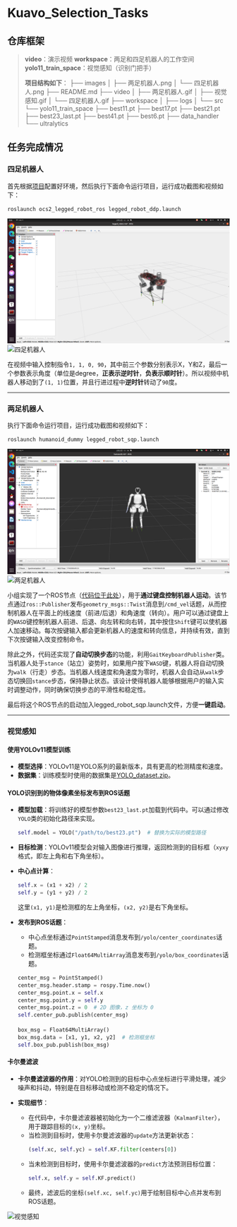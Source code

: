 # Kuavo_Selection_Tasks

## 仓库框架

> **video**：演示视频
> **workspace**：两足和四足机器人的工作空间
> **yolo11_train_space**：视觉感知（识别门把手）
>
> **项目结构如下**：
> ├── images
> │   ├── 两足机器人.png
> │   └── 四足机器人.png
> ├── README.md
> ├── video
> │   ├── 两足机器人.gif
> │   ├── 视觉感知.gif
> │   └── 四足机器人.gif
> ├── workspace
> │   ├── logs
> │   └── src
> └── yolo11_train_space
>     ├── best11.pt
>     ├── best17.pt
>     ├── best21.pt
>     ├── best23_last.pt
>     ├── best41.pt
>     ├── best6.pt
>     ├── data_handler
>     └── ultralytics

## 任务完成情况

### 四足机器人

首先根据[项目](https://github.com/pocketxjl/humanoid-control?tab=readme-ov-file)配置好环境，然后执行下面命令运行项目，运行成功截图和视频如下：

```shell
roslaunch ocs2_legged_robot_ros legged_robot_ddp.launch
```
![四足机器人1](/images/四足机器人.png)
![四足机器人](https://github.com/RobinBrown37/Kuavo_Selection_Tasks/blob/main/video/%E5%9B%9B%E8%B6%B3%E6%9C%BA%E5%99%A8%E4%BA%BA.gif)

在视频中输入控制指令`1, 1, 0, 90`，其中前三个参数分别表示X，Y和Z，最后一个参数表示角度（单位是degree，**正表示逆时针**，**负表示顺时针**）。所以视频中机器人移动到了`(1, 1)`位置，并且行进过程中**逆时针**转动了`90`度。

---

### 两足机器人

执行下面命令运行项目，运行成功截图和视频如下：

```shell
roslaunch humanoid_dummy legged_robot_sqp.launch
```

![两足机器人1](/images/两足机器人.png)
![两足机器人](https://github.com/RobinBrown37/Kuavo_Selection_Tasks/blob/main/video/%E4%B8%A4%E8%B6%B3%E6%9C%BA%E5%99%A8%E4%BA%BA.gif)


小组实现了一个ROS节点（[代码位于此处](./workspace/src/humanoid-control/humanoid_controllers/src/humanoidTeleop.cpp)），用于**通过键盘控制机器人运动**。该节点通过`ros::Publisher`发布`geometry_msgs::Twist`消息到`/cmd_vel`话题，从而控制机器人在平面上的线速度（前进/后退）和角速度（转向）。用户可以通过键盘上的`WASD`键控制机器人前进、后退、向左转和向右转，其中按住`Shift`键可以使机器人加速移动。每次按键输入都会更新机器人的速度和转向信息，并持续有效，直到下次按键输入改变控制命令。

除此之外，代码还实现了**自动切换步态**的功能，利用`GaitKeyboardPublisher`类。当机器人处于`stance`（站立）姿势时，如果用户按下`WASD`键，机器人将自动切换为`walk`（行走）步态。当机器人线速度和角速度为零时，机器人会自动从`walk`步态切换回`stance`步态，保持静止状态。该设计使得机器人能够根据用户的输入实时调整动作，同时确保切换步态的平滑性和稳定性。

最后将这个ROS节点的启动加入legged_robot_sqp.launch文件，方便**一键启动**。

---

### 视觉感知

#### 使用YOLOv11模型训练

   - **模型选择**：YOLOv11是YOLO系列的最新版本，具有更高的检测精度和速度。
   - **数据集**：训练模型时使用的数据集是[YOLO_dataset.zip](https://github.com/user-attachments/files/18350937/YOLO_dataset.zip)。

#### YOLO识别到的物体像素坐标发布到ROS话题

   - **模型加载**：将训练好的模型参数`best23_last.pt`加载到代码中。可以通过修改`YOLO`类的初始化路径来实现。

     ```python
     self.model = YOLO("/path/to/best23.pt")  # 替换为实际的模型路径
     ```

   - **目标检测**：YOLOv11模型会对输入图像进行推理，返回检测到的目标框（`xyxy`格式，即左上角和右下角坐标）。
   - **中心点计算**：
     
     ```python
     self.x = (x1 + x2) / 2
     self.y = (y1 + y2) / 2
     ```
     这里`(x1, y1)`是检测框的左上角坐标，`(x2, y2)`是右下角坐标。
   - **发布到ROS话题**：
     
     - 中心点坐标通过`PointStamped`消息发布到`/yolo/center_coordinates`话题。
     - 检测框坐标通过`Float64MultiArray`消息发布到`/yolo/box_coordinates`话题。
     ```python
     center_msg = PointStamped()
     center_msg.header.stamp = rospy.Time.now()
     center_msg.point.x = self.x
     center_msg.point.y = self.y
     center_msg.point.z = 0  # 2D 图像，z 坐标为 0
     self.center_pub.publish(center_msg)
     
     box_msg = Float64MultiArray()
     box_msg.data = [x1, y1, x2, y2]  # 检测框坐标
     self.box_pub.publish(box_msg)
     ```

#### 卡尔曼滤波
   - **卡尔曼滤波器的作用**：对YOLO检测到的目标中心点坐标进行平滑处理，减少噪声和抖动，特别是在目标移动或检测不稳定的情况下。

   - **实现细节**：
     - 在代码中，卡尔曼滤波器被初始化为一个二维滤波器（`KalmanFilter`），用于跟踪目标的`(x, y)`坐标。
     - 当检测到目标时，使用卡尔曼滤波器的`update`方法更新状态：
       ```python
       (self.xc, self.yc) = self.KF.filter(centers[0])
       ```
     - 当未检测到目标时，使用卡尔曼滤波器的`predict`方法预测目标位置：
       ```python
       self.x, self.y = self.KF.predict()
       ```
     - 最终，滤波后的坐标`(self.xc, self.yc)`用于绘制目标中心点并发布到ROS话题。


![视觉感知](https://github.com/RobinBrown37/Kuavo_Selection_Tasks/blob/main/video/%E8%A7%86%E8%A7%89%E6%84%9F%E7%9F%A5.gif)

